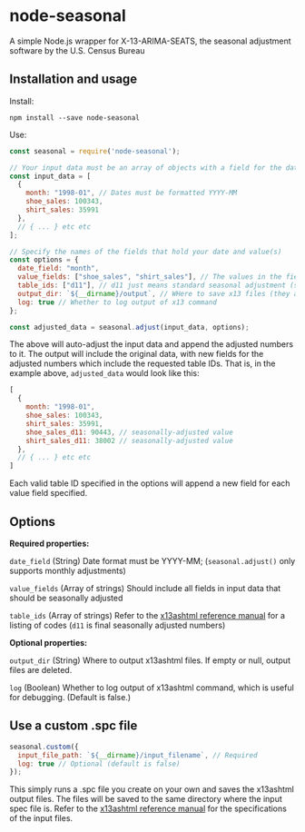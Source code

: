 # node-seasonal
A simple Node.js wrapper for X-13-ARIMA-SEATS, the seasonal adjustment software by the U.S. Census Bureau

## Installation and usage

Install:

```
npm install --save node-seasonal
```

Use: 

```js
const seasonal = require('node-seasonal');

// Your input data must be an array of objects with a field for the date and at least one field that has values.
const input_data = [
  {
    month: "1998-01", // Dates must be formatted YYYY-MM
    shoe_sales: 100343,
    shirt_sales: 35991
  },
  // { ... } etc etc
];

// Specify the names of the fields that hold your date and value(s)
const options = {
  date_field: "month",
  value_fields: ["shoe_sales", "shirt_sales"], // The values in the fields listed here will be seasonally adjusted
  table_ids: ["d11"], // d11 just means standard seasonal adjustment (see below)
  output_dir: `${__dirname}/output`, // WHere to save x13 files (they are deleted if this is left empty)
  log: true // Whether to log output of x13 command
};

const adjusted_data = seasonal.adjust(input_data, options);
```

The above will auto-adjust the input data and append the adjusted numbers to it. The output will include the original data, with new fields for the adjusted numbers which include the requested table IDs. That is, in the example above, `adjusted_data` would look like this:

```js
[
  {
    month: "1998-01",
    shoe_sales: 100343,
    shirt_sales: 35991,
    shoe_sales_d11: 90443, // seasonally-adjusted value
    shirt_sales_d11: 38002 // seasonally-adjusted value
  },
  // { ... } etc etc
]
```

Each valid table ID specified in the options will append a new field for each value field specified.

## Options

**Required properties:**

`date_field` (String) Date format must be YYYY-MM; (`seasonal.adjust()` only supports monthly adjustments)

`value_fields` (Array of strings) Should include all fields in input data that should be seasonally adjusted

`table_ids` (Array of strings) Refer to the [x13ashtml reference manual](https://www.census.gov/ts/x13as/docX13ASHTML.pdf) for a listing of codes (`d11` is final seasonally adjusted numbers)


**Optional properties:**

`output_dir` (String) Where to output x13ashtml files. If empty or null, output files are deleted.

`log` (Boolean) Whether to log output of x13ashtml command, which is useful for debugging. (Default is false.)


## Use a custom .spc file

```js
seasonal.custom({
  input_file_path: `${__dirname}/input_filename`, // Required
  log: true // Optional (default is false)
});
```

This simply runs a .spc file you create on your own and saves the x13ashtml output files. The files will be saved to the same directory where the input spec file is. Refer to the [x13ashtml reference manual](https://www.census.gov/ts/x13as/docX13ASHTML.pdf) for the specifications of the input files.

